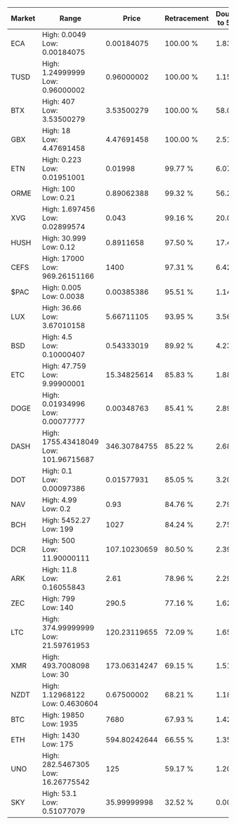 | Market | Range | Price| Retracement | Doubles to 50% |
| --- | --- | --- | --- | --- |
| ECA | High: 0.0049<br />Low: 0.00184075 | 0.00184075 | 100.00 % | 1.83 |
| TUSD | High: 1.24999999<br />Low: 0.96000002 | 0.96000002 | 100.00 % | 1.15 |
| BTX | High: 407<br />Low: 3.53500279 | 3.53500279 | 100.00 % | 58.07 |
| GBX | High: 18<br />Low: 4.47691458 | 4.47691458 | 100.00 % | 2.51 |
| ETN | High: 0.223<br />Low: 0.01951001 | 0.01998 | 99.77 % | 6.07 |
| ORME | High: 100<br />Low: 0.21 | 0.89062388 | 99.32 % | 56.26 |
| XVG | High: 1.697456<br />Low: 0.02899574 | 0.043 | 99.16 % | 20.08 |
| HUSH | High: 30.999<br />Low: 0.12 | 0.8911658 | 97.50 % | 17.46 |
| CEFS | High: 17000<br />Low: 969.26151166 | 1400 | 97.31 % | 6.42 |
| $PAC | High: 0.005<br />Low: 0.0038 | 0.00385386 | 95.51 % | 1.14 |
| LUX | High: 36.66<br />Low: 3.67010158 | 5.66711105 | 93.95 % | 3.56 |
| BSD | High: 4.5<br />Low: 0.10000407 | 0.54333019 | 89.92 % | 4.23 |
| ETC | High: 47.759<br />Low: 9.99900001 | 15.34825614 | 85.83 % | 1.88 |
| DOGE | High: 0.01934996<br />Low: 0.00077777 | 0.00348763 | 85.41 % | 2.89 |
| DASH | High: 1755.43418049<br />Low: 101.96715687 | 346.30784755 | 85.22 % | 2.68 |
| DOT | High: 0.1<br />Low: 0.00097386 | 0.01577931 | 85.05 % | 3.20 |
| NAV | High: 4.99<br />Low: 0.2 | 0.93 | 84.76 % | 2.79 |
| BCH | High: 5452.27<br />Low: 199 | 1027 | 84.24 % | 2.75 |
| DCR | High: 500<br />Low: 11.90000111 | 107.10230659 | 80.50 % | 2.39 |
| ARK | High: 11.8<br />Low: 0.16055843 | 2.61 | 78.96 % | 2.29 |
| ZEC | High: 799<br />Low: 140 | 290.5 | 77.16 % | 1.62 |
| LTC | High: 374.99999999<br />Low: 21.59761953 | 120.23119655 | 72.09 % | 1.65 |
| XMR | High: 493.7008098<br />Low: 30 | 173.06314247 | 69.15 % | 1.51 |
| NZDT | High: 1.12968122<br />Low: 0.4630604 | 0.67500002 | 68.21 % | 1.18 |
| BTC | High: 19850<br />Low: 1935 | 7680 | 67.93 % | 1.42 |
| ETH | High: 1430<br />Low: 175 | 594.80242644 | 66.55 % | 1.35 |
| UNO | High: 282.5467305<br />Low: 16.26775542 | 125 | 59.17 % | 1.20 |
| SKY | High: 53.1<br />Low: 0.51077079 | 35.99999998 | 32.52 % | 0.00 |
